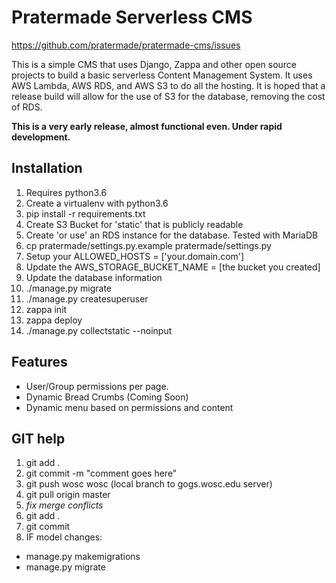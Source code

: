 # Pratermade Serverless CMS

https://github.com/pratermade/pratermade-cms/issues

This is a simple CMS that uses Django, Zappa and other open source projects to build a basic serverless Content Management System.
It uses AWS Lambda, AWS RDS, and AWS S3 to do all the hosting. It is hoped that a release build will allow for the use of S3 for the database, removing the cost of RDS.

**This is a very early release, almost functional even. Under rapid development.**
## Installation

1. Requires python3.6
2. Create a virtualenv with python3.6
3. pip install -r requirements.txt
4. Create S3 Bucket for 'static' that is publicly readable
5. Create 'or use' an RDS instance for the database. Tested with MariaDB
6. cp pratermade/settings.py.example pratermade/settings.py
7. Setup your ALLOWED_HOSTS = ['your.domain.com']
8. Update the AWS_STORAGE_BUCKET_NAME = [the bucket you created]
9. Update the database information
10. ./manage.py migrate
11. ./manage.py createsuperuser
12. zappa init 
13. zappa deploy
14. ./manage.py collectstatic --noinput
 
## Features

- User/Group permissions per page.
- Dynamic Bread Crumbs (Coming Soon)
- Dynamic menu based on permissions and content 

 
## GIT help
1. git add .
2. git commit -m "comment goes here"
3. git push wosc wosc (local branch to gogs.wosc.edu server)
4. git pull origin master
5. *fix merge conflicts*
6. git add .
7. git commit
8. IF model changes:
* manage.py makemigrations
* manage.py migrate